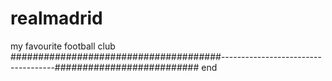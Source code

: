 # realmadrid
my favourite football club
######################################------------------------------------##########################
end
